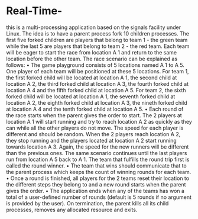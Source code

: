 # Real-Time-



this is a multi-processing application based on the signals facility under
Linux. The idea is to have a parent process fork 10 children processes. The first five forked
children are players that belong to team 1 - the green team while the last 5 are players
that belong to team 2 - the red team.
Each team will be eager to start the race from location A 1 and return to the same location
before the other team. The race scenario can be explained as follows:
• The game playground consists of 5 locations named A 1 to A 5. One player of each
team will be positioned at these 5 locations. For team 1, the first forked child will
be located at location A 1, the second child at location A 2, the third forked child
at location A 3, the fourth forked child at location A 4 and the fifth forked child
at location A 5. For team 2, the sixth forked child will be located at location A 1,
the seventh forked child at location A 2, the eighth forked child at location A 3, the
nineth forked child at location A 4 and the tenth forked child at location A 5.
• Each round of the race starts when the parent gives the order to start. The 2 players
at location A 1 will start running and try to reach location A 2 as quickly as they
can while all the other players do not move. The speed for each player is different
and should be random. When the 2 players reach location A 2, they stop running
and the players located at location A 2 start running towards location A 3. Again,
the speed for the new runners will be different than the previous ones. The same
scenario continues until the last players run from location A 5 back to A 1. The team
that fulfills the round trip first is called the round winner.
• The team that wins should communicate that to the parent process which keeps the
count of winning rounds for each team.
• Once a round is finished, all players for the 2 teams reset their location to the
different steps they belong to and a new round starts when the parent gives the
order.
• The application ends when any of the teams has won a total of a user-defined number
of rounds (default is 5 rounds if no argument is provided by the user). On termination, the parent kills all its child processes, removes any allocated resource and
exits.
